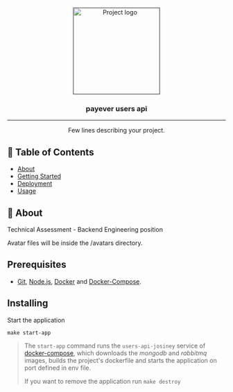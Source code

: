 <p align="center">
  <a href="" rel="noopener">
 <img width=200px height=200px src="https://i.imgur.com/6wj0hh6.jpg" alt="Project logo"></a>
</p>

<h3 align="center">payever users api</h3>

<div align="center">

</div>

---

<p align="center"> Few lines describing your project.
    <br> 
</p>

## 📝 Table of Contents

- [About](#about)
- [Getting Started](#getting_started)
- [Deployment](#deployment)
- [Usage](#usage)

## 🧐 About <a name = "about"></a>

Technical Assessment - Backend Engineering position

Avatar files will be inside the /avatars directory.

## Prerequisites

- [Git](https://git-scm.com/download/), [Node.js](https://nodejs.org/en/download/), [Docker](https://docs.docker.com/get-docker/) and [Docker-Compose](https://docs.docker.com/compose/install/).

## Installing

Start the application

```
make start-app
```

> The `start-app` command runs the `users-api-josiney` service of [docker-compose](./docker-compose.yml), which downloads the _mongodb_ and _rabbitmq_ images, builds the project's dockerfile and starts the application on port defined in env file.
>
> If you want to remove the application run `make destroy`
